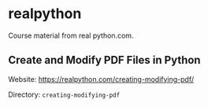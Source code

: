 # realpython
Course material from real python.com.

## Create and Modify PDF Files in Python

Website: https://realpython.com/creating-modifying-pdf/

Directory: `creating-modifying-pdf`
